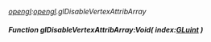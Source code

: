 _[opengl](../../modules/opengl/opengl-module.md):[opengl](../../modules/opengl/opengl-module.md).glDisableVertexAttribArray_
##### Function glDisableVertexAttribArray:Void( index:[GLuint](../../modules/opengl/opengl-gluint.md) )
